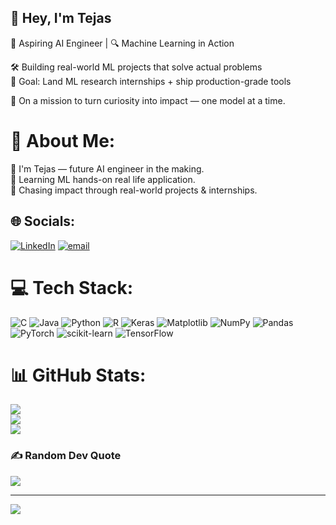 ## 👋 Hey, I'm Tejas  

🤖 Aspiring AI Engineer | 🔍 Machine Learning in Action  <br/>

🛠️ Building real-world ML projects that solve actual problems  <br/>
🎯 Goal: Land ML research internships + ship production-grade tools  <br/>

📍 On a mission to turn curiosity into impact — one model at a time.  <br/>
# 💫 About Me:
👋 I'm Tejas — future AI engineer in the making.<br>🤖 Learning ML hands-on real life application.<br>🚀 Chasing impact through real-world projects & internships.<br>


## 🌐 Socials:
[![LinkedIn](https://img.shields.io/badge/LinkedIn-%230077B5.svg?logo=linkedin&logoColor=white)](https://linkedin.com/in/https://www.linkedin.com/in/tejasmani/) [![email](https://img.shields.io/badge/Email-D14836?logo=gmail&logoColor=white)](mailto:lightchoroeergasias@gmail.com) 

# 💻 Tech Stack:
![C](https://img.shields.io/badge/c-%2300599C.svg?style=for-the-badge&logo=c&logoColor=white) ![Java](https://img.shields.io/badge/java-%23ED8B00.svg?style=for-the-badge&logo=openjdk&logoColor=white) ![Python](https://img.shields.io/badge/python-3670A0?style=for-the-badge&logo=python&logoColor=ffdd54) ![R](https://img.shields.io/badge/r-%23276DC3.svg?style=for-the-badge&logo=r&logoColor=white) ![Keras](https://img.shields.io/badge/Keras-%23D00000.svg?style=for-the-badge&logo=Keras&logoColor=white) ![Matplotlib](https://img.shields.io/badge/Matplotlib-%23ffffff.svg?style=for-the-badge&logo=Matplotlib&logoColor=black) ![NumPy](https://img.shields.io/badge/numpy-%23013243.svg?style=for-the-badge&logo=numpy&logoColor=white) ![Pandas](https://img.shields.io/badge/pandas-%23150458.svg?style=for-the-badge&logo=pandas&logoColor=white) ![PyTorch](https://img.shields.io/badge/PyTorch-%23EE4C2C.svg?style=for-the-badge&logo=PyTorch&logoColor=white) ![scikit-learn](https://img.shields.io/badge/scikit--learn-%23F7931E.svg?style=for-the-badge&logo=scikit-learn&logoColor=white) ![TensorFlow](https://img.shields.io/badge/TensorFlow-%23FF6F00.svg?style=for-the-badge&logo=TensorFlow&logoColor=white)
# 📊 GitHub Stats:
![](https://github-readme-stats.vercel.app/api?username=LIGHTRTX&theme=radical&hide_border=false&include_all_commits=false&count_private=false)<br/>
![](https://nirzak-streak-stats.vercel.app/?user=LIGHTRTX&theme=radical&hide_border=false)<br/>
![](https://github-readme-stats.vercel.app/api/top-langs/?username=LIGHTRTX&theme=radical&hide_border=false&include_all_commits=false&count_private=false&layout=compact)

### ✍️ Random Dev Quote
![](https://quotes-github-readme.vercel.app/api?type=horizontal&theme=radical)

---
[![](https://visitcount.itsvg.in/api?id=LIGHTRTX&icon=0&color=0)](https://visitcount.itsvg.in)

<!-- Proudly created with GPRM ( https://gprm.itsvg.in ) -->
